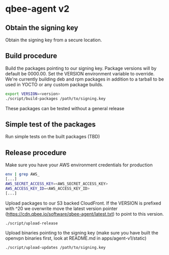 # qbee-agent v2

## Obtain the signing key

Obtain the signing key from a secure location.

## Build procedure

Build the packages pointing to our signing key. Package versions will by default be 0000.00. Set the VERSION environment
variable to override. We're currently building deb and rpm packages in addition to a tarball to be used in YOCTO or any custom
package builds.

```bash
export VERSION=<version>
./script/build-packages /path/to/signing.key
```

These packages can be tested without a general release

## Simple test of the packages

Run simple tests on the built packages (TBD)

## Release procedure

Make sure you have your AWS environment credentials for production

```bash
env | grep AWS_
[...]
AWS_SECRET_ACCESS_KEY=<AWS_SECRET_ACCESS_KEY>
AWS_ACCESS_KEY_ID=<AWS_ACCESS_KEY_ID>
[...]
```

Upload packages to our S3 backed CloudFront. If the VERSION is prefixed with ^20 we overwrite move the latest version pointer 
(https://cdn.qbee.io/software/qbee-agent/latest.txt) to point to this version.

```bash
./script/upload-release 
```

Upload binaries pointing to the signing key (make sure you have built the openvpn binaries first, look at README.md in apps/agent-v1/static)

```bash
./script/upload-updates /path/to/signing.key
```
